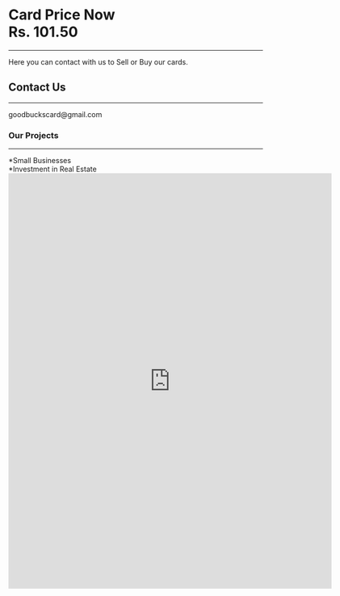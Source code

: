 <html>
<head>
</head>

<body>


<h1> Card Price Now <br/> Rs. 101.50 </h1>
<hr/>
<p> Here you can contact with us to Sell or Buy our cards.</p>
<h2> Contact Us </h2>
<hr/>
<p1>goodbuckscard@gmail.com</p1>
<h3>Our Projects</h3>
<hr/>
<p1>*Small Businesses <br/>*Investment in Real Estate</p1>

<iframe src="https://docs.google.com/forms/d/e/1FAIpQLSfrTpWVPd8Jd8w3CP4YaZLQJrcYv0hUNF-q8aHObpcw5bo3Qw/viewform?embedded=true" width="640" height="823" frameborder="0" marginheight="0" marginwidth="0">Loading…</iframe>

 </body>

</html>
